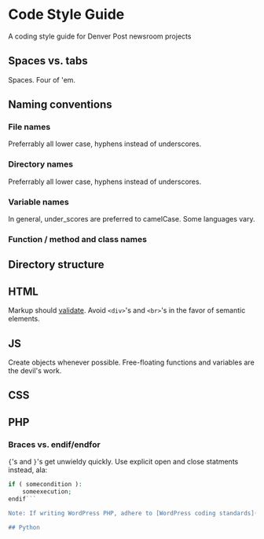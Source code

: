 # Code Style Guide
A coding style guide for Denver Post newsroom projects

## Spaces vs. tabs
Spaces. Four of 'em.

## Naming conventions

### File names
Preferrably all lower case, hyphens instead of underscores.

### Directory names
Preferrably all lower case, hyphens instead of underscores.

### Variable names
In general, under_scores are preferred to camelCase. Some languages vary.

### Function / method and class names

## Directory structure

## HTML
Markup should [validate](https://validator.w3.org/). Avoid `<div>`'s and `<br>`'s in the favor of semantic elements.

## JS
Create objects whenever possible. Free-floating functions and variables are the devil's work.

## CSS

## PHP

### Braces vs. endif/endfor
`{`'s and `}`'s get unwieldy quickly. Use explicit open and close statments instead, ala:

```php
if ( somecondition ):
    someexecution;
endif```

Note: If writing WordPress PHP, adhere to [WordPress coding standards](https://codex.wordpress.org/WordPress_Coding_Standards)

## Python
